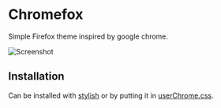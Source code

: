 # Chromefox

Simple Firefox theme inspired by google chrome.

![Screenshot](https://a.pomf.cat/wtdolq.png)

## Installation

Can be installed with [stylish](https://addons.mozilla.org/en-US/firefox/addon/stylish/?src=search) or by putting it in [userChrome.css](http://kb.mozillazine.org/index.php?title=UserChrome.css&printable=yes).
